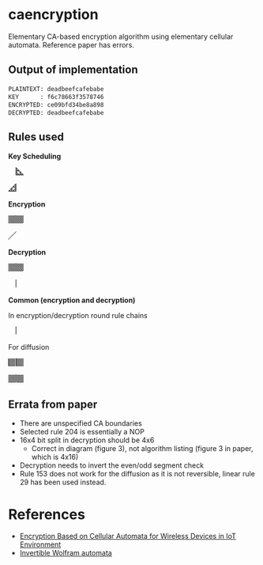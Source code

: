 # caencryption

Elementary CA-based encryption algorithm using elementary cellular automata. Reference paper has errors.

## Output of implementation

```
PLAINTEXT: deadbeefcafebabe
KEY      : f6c78663f3578746
ENCRYPTED: ce09bfd34be8a898
DECRYPTED: deadbeefcafebabe
```

## Rules used

**Key Scheduling**

![rule 60](img/scheduling/60.png)

![rule 102](img/scheduling/102.png)

**Encryption**

![rule 15](img/encrypt/15.png)

![rule 170](img/encrypt/170.png)

**Decryption**

![rule 85](img/encrypt/15.png)

![rule 240](img/encrypt/204.png)

**Common (encryption and decryption)**

In encryption/decryption round rule chains

![rule 204](img/encrypt/204.png)

For diffusion

![rule 29](img/common/29.png)

![rule 51](img/common/51.png)

## Errata from paper

* There are unspecified CA boundaries
* Selected rule 204 is essentially a NOP
* 16x4 bit split in decryption should be 4x6
    * Correct in diagram (figure 3), not algorithm listing (figure 3 in paper, which is 4x16)
* Decryption needs to invert the even/odd segment check
* Rule 153 does not work for the diffusion as it is not reversible, linear rule 29 has been used instead.

# References

* [Encryption Based on Cellular Automata for Wireless Devices in IoT Environment](./19736.pdf)
* [Invertible Wolfram automata](https://cell-auto.com/inv_wolfram/)
